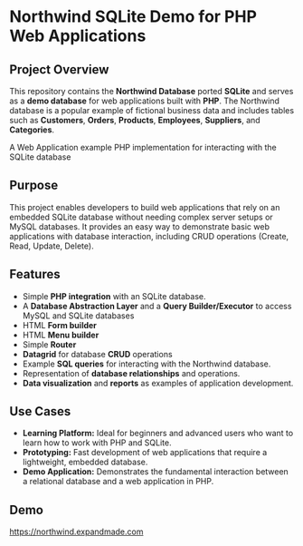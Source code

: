 # Northwind SQLite Demo for PHP Web Applications

## Project Overview  
This repository contains the **Northwind Database** ported **SQLite** and serves as a **demo database** for web applications built with **PHP**. The Northwind database is a popular example of fictional business data and includes tables such as **Customers**, **Orders**, **Products**, **Employees**, **Suppliers**, and **Categories**.

A Web Application example PHP implementation for interacting with the SQLite database

## Purpose  
This project enables developers to build web applications that rely on an embedded SQLite database without needing complex server setups or MySQL databases. It provides an easy way to demonstrate basic web applications with database interaction, including CRUD operations (Create, Read, Update, Delete).

## Features  
- Simple **PHP integration** with an SQLite database.
- A **Database Abstraction Layer** and a **Query Builder/Executor** to access MySQL and SQLite databases
- HTML **Form builder**
- HTML **Menu builder**
- Simple **Router**
- **Datagrid** for database **CRUD** operations
- Example **SQL queries** for interacting with the Northwind database.
- Representation of **database relationships** and operations.
- **Data visualization** and **reports** as examples of application development.

## Use Cases  
- **Learning Platform:** Ideal for beginners and advanced users who want to learn how to work with PHP and SQLite.
- **Prototyping:** Fast development of web applications that require a lightweight, embedded database.
- **Demo Application:** Demonstrates the fundamental interaction between a relational database and a web application in PHP.

## Demo

https://northwind.expandmade.com




